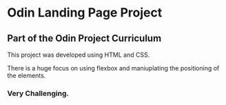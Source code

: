 # Odin Landing Page Project

## Part of the Odin Project Curriculum

This project was developed using HTML and CSS.

There is a huge focus on using flexbox and maniuplating the positioning of the elements.
### Very Challenging.
